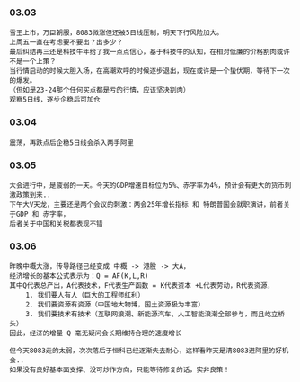 
### 03.03 

	雪王上市，万臣朝服，8083微涨但还被5日线压制，明天下行风险加大。
	上周五一直在考虑要不要出？出多少？
	最后纠结再三还是科技牛年给了我一点点信心，基于科技牛的认知，在相对低廉的价格割肉或许不是一个上策？
	当行情启动的时候大胆入场，在高潮欢呼的时候逐步退出，现在或许是一个蛰伏期，等待下一次的爆发。
	（但如是23-24那个任何买点都是亏的行情，应该坚决割肉）
	观察5日线，逐步企稳后可加仓


### 03.04

	震荡，再跌点后企稳5日线会杀入两手阿里

### 03.05

	大会进行中，是疲弱的一天。今天的GDP增速目标位为5%、赤字率为4%，预计会有更大的货币刺激政策到来..
	下午大V天龙，主要还是两个会议的刺激：两会25年增长指标 和 特朗普国会就职演讲，前者关于GDP 和 赤字率，
	后者关于中国和关税都表现不错

### 03.06

	昨晚中概大涨，传导路径已经变成 中概 -> 港股 -> 大A，
	‌经济增长的基本公式表示为：Q = AF(K,L,R)
	其中Q代表总产出，A代表技术‌，F代表生产函数 = K代表资本 +L代表劳动，R代表资源，
		1. 我们要人有人（巨大的工程师红利） 
		2. 我们要资源有资源（中国地大物博，国土资源极为丰富） 
		3. 我们要技术有技术（互联网浪潮、新能源汽车、人工智能浪潮全部参与，而且屹立桥头）  
	因此，经济的增量 Q 毫无疑问会长期维持合理的速度增长
	
	但今天8083走的太弱，次次落后于恒科已经逐渐失去耐心，这样看昨天是清8083进阿里的好机会.. 
	如果没有良好基本面支撑、没可炒作方向，只能等待修复的话，实非良策！
